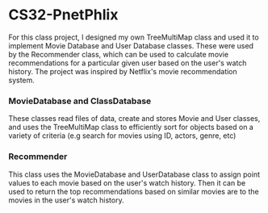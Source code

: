 # CS32-PnetPhlix

For this class project, I designed my own TreeMultiMap class and used it to implement Movie Database and User Database classes.
These were used by the Recommender class, which can be used to calculate movie recommendations for a particular given user based on the user's watch history.
The project was inspired by Netflix's movie recommendation system.

### MovieDatabase and ClassDatabase
These classes read files of data, create and stores Movie and User classes, 
and uses the TreeMultiMap class to efficiently sort for objects based on a variety of criteria (e.g search for movies using ID, actors, genre, etc)

### Recommender
This class uses the MovieDatabase and UserDatabase class to assign point values to each movie based on the user's watch history.
Then it can be used to return the top recommendations based on similar movies are to the movies in the user's watch history.
